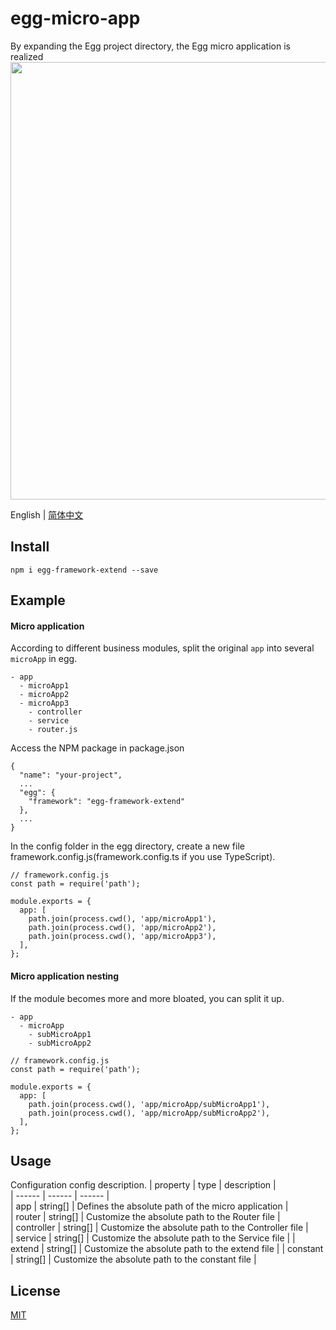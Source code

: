 # egg-micro-app
By expanding the Egg project directory, the Egg micro application is realized
<img src="https://store-g1.seewo.com/seewoedu_pub_6334eb4993f4474ba5845c2b3c855119" width="700"  align="bottom" />  


English | [简体中文](./README-zh_CN.md)
## Install
```
npm i egg-framework-extend --save
```
## Example
#### Micro application
According to different business modules, split the original `app` into several `microApp` in egg.
```
- app
  - microApp1
  - microApp2
  - microApp3
    - controller
    - service
    - router.js
```
Access the NPM package in package.json
```
{
  "name": "your-project",
  ...
  "egg": {
    "framework": "egg-framework-extend"
  },
  ...
}
```
In the config folder in the egg directory, create a new file framework.config.js(framework.config.ts if you use TypeScript).
```
// framework.config.js
const path = require('path');

module.exports = {
  app: [
    path.join(process.cwd(), 'app/microApp1'),
    path.join(process.cwd(), 'app/microApp2'),
    path.join(process.cwd(), 'app/microApp3'),
  ],
};
```
#### Micro application nesting
If the module becomes more and more bloated, you can split it up.
```
- app
  - microApp
    - subMicroApp1
    - subMicroApp2
```
```
// framework.config.js
const path = require('path');

module.exports = {
  app: [
    path.join(process.cwd(), 'app/microApp/subMicroApp1'),
    path.join(process.cwd(), 'app/microApp/subMicroApp2'),
  ],
};
```

## Usage
Configuration config description.
| property | type | description |  
| ------ | ------ | ------ |  
| app | string[] | Defines the absolute path of the micro application |  
| router | string[] | Customize the absolute path to the Router file |  
| controller | string[] | Customize the absolute path to the Controller file |  
| service | string[] | Customize the absolute path to the Service file |
| extend | string[] | Customize the absolute path to the extend file |
| constant | string[] | Customize the absolute path to the constant file |  

## License
[MIT](./LICENSE)
